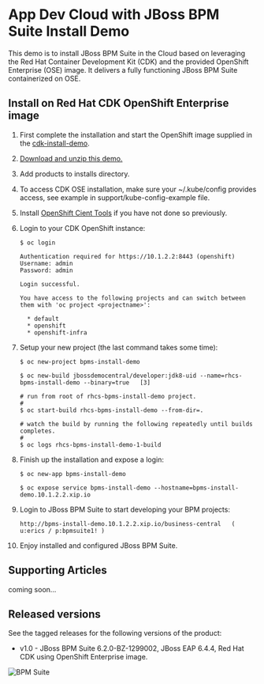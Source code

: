 App Dev Cloud with JBoss BPM Suite Install Demo 
===============================================
This demo is to install JBoss BPM Suite in the Cloud based on leveraging the Red Hat 
Container Development Kit (CDK) and the provided OpenShift Enterprise (OSE) image. 
It delivers a fully functioning JBoss BPM Suite containerized on OSE.


Install on Red Hat CDK OpenShift Enterprise image
-------------------------------------------------
1. First complete the installation and start the OpenShift image supplied in the [cdk-install-demo](https://github.com/eschabell/cdk-install-demo).

2. [Download and unzip this demo.](https://github.com/eschabell/rhcs-bpms-install-demo/archive/master.zip)

3. Add products to installs directory.

4. To access CDK OSE installation, make sure your ~/.kube/config provides access, see example in support/kube-config-example file.

5. Install [OpenShift Cient Tools](https://developers.openshift.com/managing-your-applications/client-tools.html) if you have not done so previously.

6. Login to your CDK OpenShift instance:

    ```
    $ oc login

    Authentication required for https://10.1.2.2:8443 (openshift)
    Username: admin
    Password: admin

    Login successful.

    You have access to the following projects and can switch between them with 'oc project <projectname>':

      * default
      * openshift
      * openshift-infra
    ```

7. Setup your new project (the last command takes some time):

    ```
    $ oc new-project bpms-install-demo

    $ oc new-build jbossdemocentral/developer:jdk8-uid --name=rhcs-bpms-install-demo --binary=true   [3]

    # run from root of rhcs-bpms-install-demo project.
    #
    $ oc start-build rhcs-bpms-install-demo --from-dir=.

    # watch the build by running the following repeatedly until builds completes.
    #
    $ oc logs rhcs-bpms-install-demo-1-build
    ```

8. Finish up the installation and expose a login:

    ```
    $ oc new-app bpms-install-demo

    $ oc expose service bpms-install-demo --hostname=bpms-install-demo.10.1.2.2.xip.io
    ```

9. Login to JBoss BPM Suite to start developing your BPM projects:

    ```
    http://bpms-install-demo.10.1.2.2.xip.io/business-central   ( u:erics / p:bpmsuite1! )
    ```
10. Enjoy installed and configured JBoss BPM Suite.


Supporting Articles
-------------------
coming soon...


Released versions
-----------------
See the tagged releases for the following versions of the product:

- v1.0 - JBoss BPM Suite 6.2.0-BZ-1299002, JBoss EAP 6.4.4, Red Hat CDK using OpenShift Enterprise image. 

![BPM Suite](https://raw.githubusercontent.com/eschabell/rhcs-bpms-install-demo/master/docs/demo-images/bpmsuite.png)
